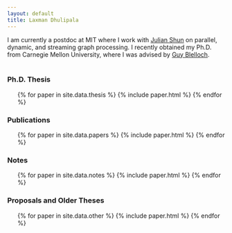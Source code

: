 ```yaml
---
layout: default
title: Laxman Dhulipala
---
```



I am currently a postdoc at MIT where I work with [Julian Shun][julian] on parallel, dynamic, and streaming graph
processing.
I recently obtained my Ph.D. from Carnegie Mellon University, where I was advised by [Guy Blelloch][guy].
<br>
<br>

### Ph.D. Thesis

<ul>
{% for paper in site.data.thesis %}
  {% include paper.html %}
{% endfor %}
</ul>


### Publications

<ul>
{% for paper in site.data.papers %}
  {% include paper.html %}
{% endfor %}
</ul>

### Notes

<ul>
{% for paper in site.data.notes %}
  {% include paper.html %}
{% endfor %}
</ul>

### Proposals and Older Theses

<ul>
{% for paper in site.data.other %}
  {% include paper.html %}
{% endfor %}
</ul>


[guy]: http://www.cs.cmu.edu/~guyb/
[julian]: https://people.csail.mit.edu/jshun/
